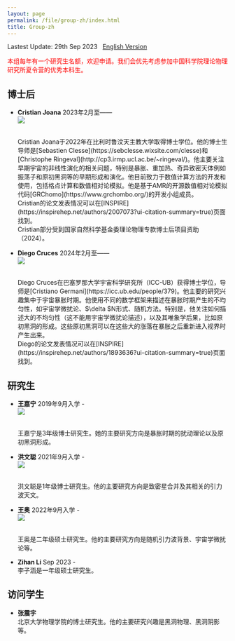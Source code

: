 ```yaml
---
layout: page
permalink: /file/group-zh/index.html
title: Group-zh
---
```


Lastest Update: 29th Sep 2023   [English Version](https://stonepi.github.io/group/)

<span style="color:red;">本组每年有一个研究生名额，欢迎申请。我们会优先考虑参加中国科学院理论物理研究所夏令营的优秀本科生。</span>

## 博士后

- **Cristian Joana** 2023年2月至—— <br>![](../images/Cristian.jpeg%20=600x)
  
  <br>
  Cristian Joana于2022年在比利时鲁汶天主教大学取得博士学位。他的博士生导师是[Sebastien Clesse](https://sebclesse.wixsite.com/clesse)和[Christophe Ringeval](http://cp3.irmp.ucl.ac.be/~ringeval/)。他主要关注早期宇宙的非线性演化的相关问题，特别是暴胀、重加热、奇异致密天体例如振荡子和原初黑洞等的早期形成和演化。他目前致力于数值计算方法的开发和使用，包括格点计算和数值相对论模拟。他是基于AMR的开源数值相对论模拟代码[GRChomo](https://www.grchombo.org/)的开发小组成员。<br>Cristian的论文发表情况可以在[INSPIRE](https://inspirehep.net/authors/2007073?ui-citation-summary=true)页面找到。<br>Cristian部分受到国家自然科学基金委理论物理专款博士后项目资助（2024）。

- **Diego Cruces** 2024年2月至—— <br>![](../images/Diego.jpg%20=600x)
  
  <br>
  Diego Cruces在巴塞罗那大学宇宙科学研究所（ICC-UB）获得博士学位，导师是[Cristiano Germani](https://icc.ub.edu/people/379)。他主要的研究兴趣集中于宇宙暴胀时期。他使用不同的数学框架来描述在暴胀时期产生的不均匀性，如宇宙学微扰论、$\delta $N形式、随机方法。特别是，他关注如何描述大的不均匀性（这不能用宇宙学微扰论描述），以及其唯象学后果，比如原初黑洞的形成。这些原初黑洞可以在这些大的涨落在暴胀之后重新进入视界时产生出来。<br>Diego的论文发表情况可以在[INSPIRE](https://inspirehep.net/authors/1893636?ui-citation-summary=true)页面找到。

## 研究生

- **王嘉宁** 2019年9月入学 - <br>![](../images/Jianing.jpeg%20=600x)
  
  <br>
  王嘉宁是3年级博士研究生。她的主要研究方向是暴胀时期的扰动理论以及原初黑洞形成。

- **洪文聪** 2021年9月入学 -  <br>![](../images/Wencong.jpeg%20=600x)
  
  <br>
  洪文聪是1年级博士研究生。他的主要研究方向是致密星合并及其相关的引力波天文。

- **王奥** 2022年9月入学 -  <br>![](../images/Ao.jpeg%20=600x)
  
  <br>
  王奥是二年级硕士研究生。他的主要研究方向是随机引力波背景、宇宙学微扰论等。

- **Zihan Li** Sep 2023 -  <br>李子涵是一年级硕士研究生。

## 访问学生

- **张震宇**  <br>北京大学物理学院的博士研究生。他的主要研究兴趣是黑洞物理、黑洞阴影等。
